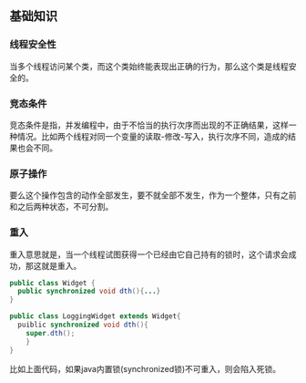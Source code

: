 ## 基础知识

### 线程安全性
当多个线程访问某个类，而这个类始终能表现出正确的行为，那么这个类是线程安全的。

### 竞态条件
竞态条件是指，并发编程中，由于不恰当的执行次序而出现的不正确结果，这样一种情况。比如两个线程对同一个变量的读取-修改-写入，执行次序不同，造成的结果也会不同。

### 原子操作
要么这个操作包含的动作全部发生，要不就全部不发生，作为一个整体，只有之前和之后两种状态，不可分割。

### 重入
重入意思就是，当一个线程试图获得一个已经由它自己持有的锁时，这个请求会成功，那这就是重入。
``` java
public class Widget {
  public synchronized void dth(){...}
}

public class LoggingWidget extends Widget{
  puiblic synchronized void dth(){
    super.dth();
    }
}

```

比如上面代码，如果java内置锁(synchronized锁)不可重入，则会陷入死锁。